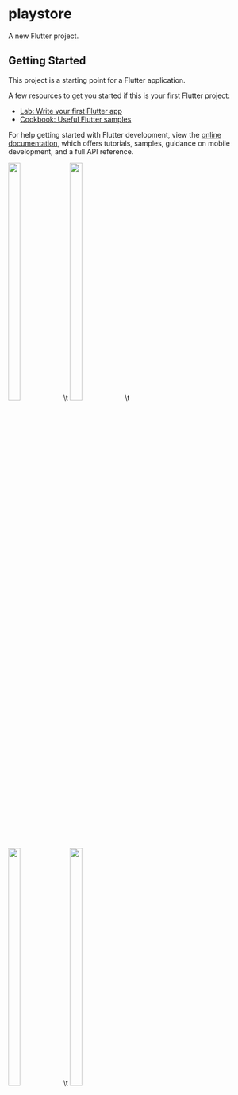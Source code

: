 # playstore

A new Flutter project.

## Getting Started

This project is a starting point for a Flutter application.

A few resources to get you started if this is your first Flutter project:

- [Lab: Write your first Flutter app](https://docs.flutter.dev/get-started/codelab)
- [Cookbook: Useful Flutter samples](https://docs.flutter.dev/cookbook)

For help getting started with Flutter development, view the
[online documentation](https://docs.flutter.dev/), which offers tutorials,
samples, guidance on mobile development, and a full API reference.
<p>
<img src ="https://user-images.githubusercontent.com/114208599/226177570-9e003c03-8e4b-4b33-9015-f458361df9f1.gif" width=22% height=35%>\t
<img src ="https://user-images.githubusercontent.com/114208599/226177716-655ba5b9-6faf-4c67-85ba-3ddff85deb17.jpg" width=22% height=35%>\t

<img src ="https://user-images.githubusercontent.com/114208599/226177766-bb534af1-bad9-4d27-bb18-8e78a6ad38d4.jpg" width=22% height=35%>\t
<img src ="https://user-images.githubusercontent.com/114208599/226177799-5a62e8da-5f13-4d0d-92ae-1370e471aedc.jpg" width=22% height=35%>

</p>

